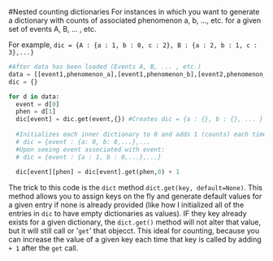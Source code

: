 #Nested counting dictionaries
For instances in which you want to generate a dictionary with counts of associated phenomenon  a, b, ..., etc. for a given set of events A, B, ... , etc.

For example,
`dic = {A : {a : 1, b : 0, c : 2}, B : {a : 2, b : 1, c : 3},...} `

```python
#After data has been loaded (Events A, B, ... , etc.)
data = [[event1,phenomenon_a],[event1,phenomenon_b],[event2,phenomenon_c],[event2,phenomenon_a],...]
dic = {}

for d in data:
  event = d[0]
  phen = d[1]
  dic[event] = dic.get(event,{}) #Creates dic = {a : {}, b : {}, ... } for each event
  
  #Initializes each inner dictionary to 0 and adds 1 (counts) each time a given event appears in the data
  # dic = {event : {a: 0, b: 0,...},...
  #Upon seeing event associated with event:
  # dic = {event : {a : 1, b : 0,...},...}
  
  dic[event][phen] = dic[event].get(phen,0) + 1
```

The trick to this code is the `dict` method `dict.get(key, default=None)`. This method allows you to assign keys on the fly and generate default values for a given entry if none is already provided (like how I initialized all of the entries in `dic` to have empty dictionaries as values). IF they key already exists for a given dictionary, the `dict.get()` method will not alter that value, but it will still call or '`get`' that objecct. This ideal for counting, because you can increase the value of a given key each time that key is called by adding `+ 1` after the `get` call.

